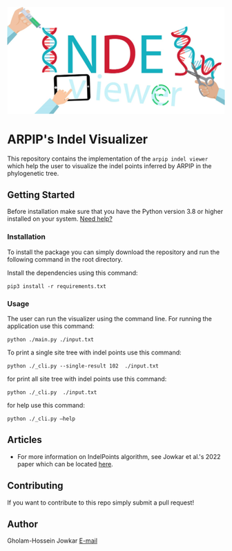 ![Tux, the Indelviewer mascot](./docs/icons/indelViewer%20logo.jpg)

# ARPIP's Indel Visualizer

This repository contains the implementation of the `arpip indel viewer` which help the user to visualize the indel points
inferred by ARPIP in the phylogenetic tree. 

## Getting Started
Before installation make sure that you have the Python version 3.8 or higher installed on your system. 
[Need help?](https://realpython.com/installing-python/)

### Installation

To install the package you can simply download the repository and run the following command in the root directory.

Install the dependencies using this command:

```console
pip3 install -r requirements.txt
```

### Usage
The user can run the visualizer using the command line. For running the application use this command:

```console
python ./main.py ./input.txt
```

To print a single site tree with indel points use this command:

```console
python ./_cli.py --single-result 102  ./input.txt
```

for print all site tree with indel points use this command:

```console
python ./_cli.py  ./input.txt             
```

for help use this command:

```console
python ./_cli.py —help
```

## Articles
* For more information on IndelPoints algorithm, see Jowkar et al.'s 2022 paper
which can be located [here](https://academic.oup.com/sysbio/advance-article/doi/10.1093/sysbio/syac050/6648472).


## Contributing
If you want to contribute to this repo simply submit a pull request!


## Author
Gholam-Hossein Jowkar [E-mail](jowk@zhaw.ch)
